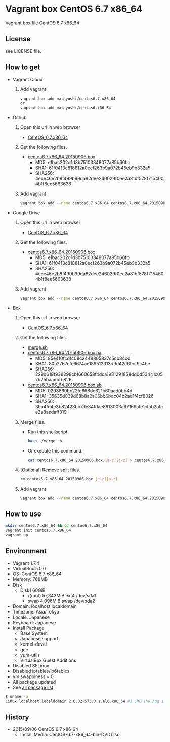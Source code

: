 Vagrant box CentOS 6.7 x86_64
=============================

Vagrant box file CentOS 6.7 x86_64

License
-------

see LICENSE file.

How to get
----------

- Vagrant Cloud
    1. Add vagrant

        ```bash
        vagrant box add matayoshi/centos6.7.x86_64
        or
        vagrant box add matayoshi/centos6.x86_64
        ```
- Github
    1. Open this url in web browser
        - [CentOS\_6.7.x86\_64](https://github.com/matayoshi/vagrant_boxes/releases/tag/v1.1.0)
    2. Get the following files.
        - [centos6.7.x86\_64.20150906.box](https://github.com/matayoshi/vagrant_boxes/releases/download/v1.1.0/centos6.7.x86_64.20150906.box)
            - MD5:    e1bac202d1d3b75103348077a85b66fb
            - SHA1:   61f0413c818812a0ecf263b9a072b45eb9b332a5
            - SHA256: 4ece46e2b8f499b99da82dee246029f0ee2a81bf578f7154604b1f8ee5663638
    3. Add vagrant

        ```bash
        vagrant box add --name centos6.7.x86_64 centos6.7.x86_64.20150906.box
        ```
- Google Drive
    1. Open this url in web browser
        - [CentOS\_6.7.x86\_64](https://drive.google.com/folderview?id=0B_MzkQ7E4I3Tfk82WmtMWk5SV0FOaGNuVk1mV0xfeWxSMElOY0xpTlJIOWNaUEJ1cWQ5dE0)
    2. Get the following files.
        - [centos6.7.x86\_64.20150906.box](https://drive.google.com/uc?id=0B_MzkQ7E4I3TbVhrdmRONmp3YTg&export=download)
            - MD5:    e1bac202d1d3b75103348077a85b66fb
            - SHA1:   61f0413c818812a0ecf263b9a072b45eb9b332a5
            - SHA256: 4ece46e2b8f499b99da82dee246029f0ee2a81bf578f7154604b1f8ee5663638
    3. Add vagrant

        ```bash
        vagrant box add --name centos6.7.x86_64 centos6.7.x86_64.20150906.box
        ```
- Box
    1. Open this url in web browser
        - [CentOS\_6.7.x86\_64](https://app.box.com/s/1lb5i0yhnnjc4z50n9j14dwcwdsudb6r)
    2. Get the following files.
        - [merge.sh](https://app.box.com/s/7a3ta22nm7hf8jmagsvpygf12o4v7ubg)
        - [centos6.7.x86\_64.20150906.box.aa](https://app.box.com/s/iatwi7a4xuzgnggrjaast1vdhuepvjgk)
            - MD5:    85e4f0fcdf408c2448805837c5cb84cd
            - SHA1:   80a2767cfc6674ae189512313d9d42c60cf9c4be
            - SHA256: 229d618f938298cbf660658f4dca1931291858dd0d53441c057b25baadbfb826
        - [centos6.7.x86\_64.20150906.box.ab](https://app.box.com/s/zjgoh9rxu7ckqu4kaed4u29zqsxg17np)
            - MD5:    0293860bc22fe668dc621b60aad9bb4d
            - SHA1:   35635d039d68b8a2a06bb6bdc04b2ad1f4cf8026
            - SHA256: 3ba4fd4e3b82423bb7de34fdae8913003a67169afe1cfab2afce2a8aedaff319
    3. Merge files.
        - Run this shellscript.

            ```bash
            bash ./merge.sh
            ```
        - Or execute this command.

            ```bash
            cat centos6.7.x86_64.20150906.box.[a-z][a-z] > centos6.7.x86_64.20150906.box
            ```
    4. [Optional] Remove split files.

        ```bash
        rm centos6.7.x86_64.20150906.box.[a-z][a-z]
        ```
    5. Add vagrant

        ```bash
        vagrant box add --name centos6.7.x86_64 centos6.7.x86_64.20150906.box
        ```

How to use
----------

```bash
mkdir centos6.7.x86_64 && cd centos6.7.x86_64
vagrant init centos6.7.x86_64
vagrant up
```

Environment
-----------

- Vagrant 1.7.4
- VirtualBox 5.0.0
- OS:       CentOS 6.7 x86_64
- Memory:   768MB
- Disk
    - Disk1 60GiB
        - /(root) 57,343MiB ext4 /dev/sda1
        - swap     4,096MiB swap /dev/sda2
- Domain:   localhost.localdomain
- Timezone: Asia/Tokyo
- Locale:   Japanese
- Keyboard: Japanese
- Install Package
    - Base System
    - Japanese support
    - kernel-devel
    - gcc
    - yum-utils
    - VirtualBox Guest Additions
- Disabled SELinux
- Disabled iptables/ip6tables
- vm.swappiness = 0
- All package updated
- See [all package list](./PACKAGE_LIST)

```bash
$ uname -a
Linux localhost.localdomain 2.6.32-573.3.1.el6.x86_64 #1 SMP Thu Aug 13 22:55:16 UTC 2015 x86_64 x86_64 x86_64 GNU/Linux
```

History
-------

- 2015/09/06 CentOS 6.7 x86\_64
    - Install Media: CentOS-6.7-x86\_64-bin-DVD1.iso
